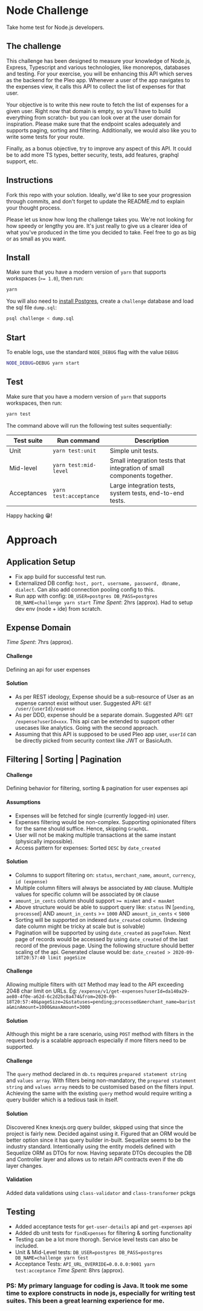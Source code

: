 # Node Challenge

Take home test for Node.js developers.

## The challenge

This challenge has been designed to measure your knowledge of Node.js, Express, Typescript and various technologies, like monorepos, databases and testing. For your exercise, you will be enhancing this API which serves as the backend for the Pleo app. Whenever a user of the app navigates to the expenses view, it calls this API to collect the list of expenses for that user.

Your objective is to write this new route to fetch the list of expenses for a given user. Right now that domain is empty, so you'll have to build everything from scratch- but you can look over at the user domain for inspiration. Please make sure that the endpoint scales adequately and supports paging, sorting and filtering. Additionally, we would also like you to write some tests for your route.

Finally, as a bonus objective, try to improve any aspect of this API. It could be to add more TS types, better security, tests, add features, graphql support, etc. 

## Instructions

Fork this repo with your solution. Ideally, we'd like to see your progression through commits, and don't forget to update the README.md to explain your thought process.

Please let us know how long the challenge takes you. We're not looking for how speedy or lengthy you are. It's just really to give us a clearer idea of what you've produced in the time you decided to take. Feel free to go as big or as small as you want.

## Install

Make sure that you have a modern version of `yarn` that supports workspaces (`>= 1.0`), then run:

```bash
yarn
```

You will also need to [install Postgres](https://www.postgresqltutorial.com/install-postgresql-macos/), create a `challenge` database and load the sql file `dump.sql`:

```bash
psql challenge < dump.sql
```

## Start

To enable logs, use the standard `NODE_DEBUG` flag with the value `DEBUG`

```bash
NODE_DEBUG=DEBUG yarn start
```

## Test

Make sure that you have a modern version of `yarn` that supports workspaces, then run:

```bash
yarn test
```

The command above will run the following test suites sequentially:

| Test suite | Run command | Description |
-------------|-------------|-------------|
| Unit | `yarn test:unit` | Simple unit tests. |
| Mid-level | `yarn test:mid-level` | Small integration tests that integration of small components together.  |
| Acceptances | `yarn test:acceptance` | Large integration tests, system tests, end-to-end tests. |


Happy hacking 😁!

# Approach

## Application Setup
- Fix app build for successful test run. 
- Externalized DB config: `host, port, username, password, dbname, dialect`. Can also add connection pooling config to this.
- Run app with config: `DB_USER=postgres DB_PASS=postgres DB_NAME=challenge yarn start`
_Time Spent_: 2hrs (approx). Had to setup dev env (node + ide) from scratch. 

## Expense Domain
_Time Spent_: 7hrs (approx).
#### Challenge
Defining an api for user expenses

#### Solution
- As per REST ideology, Expense should be a sub-resource of User as an expense cannot exist without user. Suggested API: `GET /user/{userId}/expense`
- As per DDD, expense should be a separate domain. Suggested API: `GET /expense?userId=xxx`. This api can be extended to support other usecases like analytics. Going with the second approach.
- Assuming that this API is supposed to be used Pleo app user, `userId` can be directly picked from security context like JWT or BasicAuth.

## Filtering | Sorting | Pagination

#### Challenge
Defining behavior for filtering, sorting & pagination for user expenses api

#### Assumptions
- Expenses will be fetched for single (currently logged-in) user. 
- Expenses filtering would be non-complex. Supporting opinionated filters for the same should suffice. Hence, skipping `GraphQL`.
- User will not be making multiple transactions at the same instant (physically impossible).
- Access pattern for expenses: Sorted `DESC` by `date_created` 

#### Solution
- Columns to support filtering on: `status`, `merchant_name`, `amount`, `currency`, `id (expense)`
- Multiple column filters will always be associated by `AND` clause. Multiple values for specific column will be associated by `OR` clause
- `amount_in_cents` column should support `>= minAmt` and `< maxAmt`  
- Above structure would be able to support query like: 
`status` IN [`pending`, `processed`] AND `amount_in_cents` >= `1000` AND `amount_in_cents` < `5000`
- Sorting will be supported on indexed `date_created` column. (Indexing date column might be tricky at scale but is solvable)
- Pagination will be supported by using `date_created` as `pageToken`. Next page of records would be accessed by using `date_created` of the last record of the previous page. Using the following structure should better scaling of the api.
Generated clause would be: `date_created > 2020-09-18T20:57:40 limit pageSize`

#### Challenge
Allowing multiple filters with `GET` Method may lead to the API exceeding 2048 char limit on URLs. 
Eg: `/expense/v1/get-expenses?userId=da140a29-ae80-4f0e-a62d-6c2d2bc8a474&from=2020-09-18T20:57:40&pageSize=2&statuses=pending;processed&merchant_name=barista&minAmount=1000&maxAmount=3000`

#### Solution
Although this might be a rare scenario, using `POST` method with filters in the request body is a scalable approach especially if more filters need to be supported.

#### Challenge
The `query` method declared in `db.ts` requires `prepared statement string` and `values array`. 
With filters being non-mandatory, the `prepared statement string` and `values array` needs to be customised based on the filters input.
Achieving the same with the existing `query` method would require writing a query builder which is a tedious task in itself.

#### Solution
Discovered Knex knexjs.org query builder, skipped using that since the project is fairly new. Decided against using it.
Figured that an ORM would be better option since it has query builder in-built. Sequelize seems to be the industry standard.
Intentionally using the entity models defined with Sequelize ORM as DTOs for now. Having separate DTOs decouples the DB and Controller layer and allows us to retain API contracts even if the db layer changes.

#### Validation
Added data validations using `class-validator` and `class-transformer` pckgs

## Testing
- Added acceptance tests for `get-user-details` api and `get-expenses` api
- Added db unit tests for `findExpenses` for filtering & sorting functionality
- Testing can be a lot more thorogh. Service level tests can also be included.
- Unit & Mid-Level tests: `DB_USER=postgres DB_PASS=postgres DB_NAME=challenge yarn test`
- Acceptance Tests: `API_URL_OVERRIDE=0.0.0.0:9001 yarn test:acceptance`
_Time Spent_: 8hrs (approx).

### PS: My primary language for coding is Java. It took me some time to explore constructs in node js, especially for writing test suites. This been a great learning experience for me.
